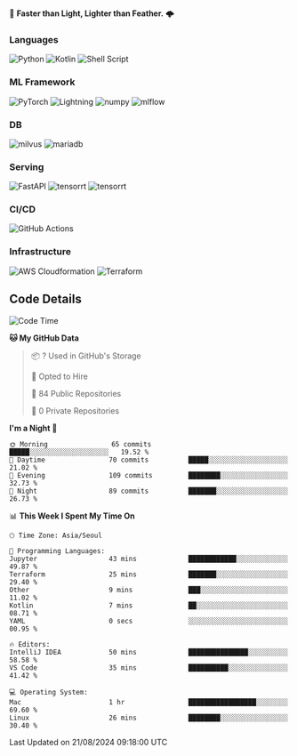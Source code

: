 :rocket: **Faster than Light, Lighter than Feather.** 🌩️

### Languages
![Python](https://img.shields.io/badge/python-3670A0?style=for-the-badge&logo=python&logoColor=ffdd54) ![Kotlin](https://img.shields.io/badge/kotlin-%237F52FF.svg?style=for-the-badge&logo=kotlin&logoColor=white) ![Shell Script](https://img.shields.io/badge/shell_script-%23121011.svg?style=for-the-badge&logo=gnu-bash&logoColor=white)


### ML Framework
<img alt="PyTorch" src ="https://img.shields.io/badge/PyTorch-EE4C2C.svg?&style=for-the-badge&logo=PyTorch&logoColor=white"/> ![Lightning](https://img.shields.io/badge/lightning-792EE5.svg?style=for-the-badge&logo=lightning&logoColor=white) <img alt="numpy" src ="https://img.shields.io/badge/NumPy-013243.svg?&style=for-the-badge&logo=NumPy&logoColor=white"/> ![mlflow](https://img.shields.io/badge/mlflow-%23d9ead3.svg?style=for-the-badge&logo=numpy&logoColor=blue) 

### DB
<img alt="milvus" src ="https://img.shields.io/badge/milvus-00A1EA.svg?&style=for-the-badge&logo=milvus&logoColor=white"/> <img alt="mariadb" src ="https://img.shields.io/badge/mariadb-003545.svg?&style=for-the-badge&logo=mariadb&logoColor=white"/>


### Serving
<img alt="FastAPI" src ="https://img.shields.io/badge/FastAPI-3E8E84.svg?&style=for-the-badge&logo=FastAPI&logoColor=white"/> <img alt="tensorrt" src ="https://img.shields.io/badge/TensorRT-76B900.svg?&style=for-the-badge&logo=nvidia&logoColor=white"/> <img alt="tensorrt" src ="https://img.shields.io/badge/Onnx-005CED.svg?&style=for-the-badge&logo=onnx&logoColor=white"/>

### CI/CD
![GitHub Actions](https://img.shields.io/badge/github%20actions-%232671E5.svg?style=for-the-badge&logo=githubactions&logoColor=white) 

### Infrastructure
![AWS Cloudformation](https://img.shields.io/badge/AWS_Cloudformation-%23FF9900.svg?style=for-the-badge&logo=amazonwebservices&logoColor=white) ![Terraform](https://img.shields.io/badge/terraform-%235835CC.svg?style=for-the-badge&logo=terraform&logoColor=white)



## Code Details

<!--START_SECTION:waka-->
![Code Time](http://img.shields.io/badge/Code%20Time-483%20hrs%2014%20mins-blue)

**🐱 My GitHub Data** 

> 📦 ? Used in GitHub's Storage 
 > 
> 💼 Opted to Hire
 > 
> 📜 84 Public Repositories 
 > 
> 🔑 0 Private Repositories 
 > 
**I'm a Night 🦉** 

```text
🌞 Morning                65 commits          █████░░░░░░░░░░░░░░░░░░░░   19.52 % 
🌆 Daytime                70 commits          █████░░░░░░░░░░░░░░░░░░░░   21.02 % 
🌃 Evening                109 commits         ████████░░░░░░░░░░░░░░░░░   32.73 % 
🌙 Night                  89 commits          ███████░░░░░░░░░░░░░░░░░░   26.73 % 
```


📊 **This Week I Spent My Time On** 

```text
🕑︎ Time Zone: Asia/Seoul

💬 Programming Languages: 
Jupyter                  43 mins             ████████████░░░░░░░░░░░░░   49.87 % 
Terraform                25 mins             ███████░░░░░░░░░░░░░░░░░░   29.40 % 
Other                    9 mins              ███░░░░░░░░░░░░░░░░░░░░░░   11.02 % 
Kotlin                   7 mins              ██░░░░░░░░░░░░░░░░░░░░░░░   08.71 % 
YAML                     0 secs              ░░░░░░░░░░░░░░░░░░░░░░░░░   00.95 % 

🔥 Editors: 
IntelliJ IDEA            50 mins             ███████████████░░░░░░░░░░   58.58 % 
VS Code                  35 mins             ██████████░░░░░░░░░░░░░░░   41.42 % 

💻 Operating System: 
Mac                      1 hr                █████████████████░░░░░░░░   69.60 % 
Linux                    26 mins             ████████░░░░░░░░░░░░░░░░░   30.40 % 
```


 Last Updated on 21/08/2024 09:18:00 UTC
<!--END_SECTION:waka-->
